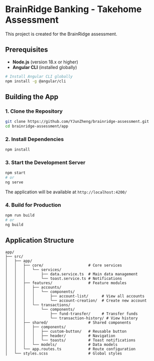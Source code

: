 # BrainRidge Banking - Takehome Assessment

This project is created for the BrainRidge assessment.

## Prerequisites

- **Node.js** (version 18.x or higher)
- **Angular CLI** (installed globally)

```bash
# Install Angular CLI globally
npm install -g @angular/cli
```

## Building the App

### 1. Clone the Repository

```bash
git clone https://github.com/YJunZheng/brainridge-assessment.git
cd brainridge-assessment/app
```

### 2. Install Dependencies

```bash
npm install
```

### 3. Start the Development Server

```bash
npm start
# or
ng serve
```

The application will be available at `http://localhost:4200/`

### 4. Build for Production

```bash
npm run build
# or
ng build
```

## Application Structure

```
app/
├── src/
│   ├── app/
│   │   ├── core/                    # Core services
│   │   │   └── services/
│   │   │       ├── data.service.ts  # Main data management
│   │   │       └── toast.service.ts # Notifications
│   │   ├── features/                # Feature modules
│   │   │   ├── accounts/
│   │   │   │   └── components/
│   │   │   │       ├── account-list/      # View all accounts
│   │   │   │       └── account-creation/  # Create new account
│   │   │   └── transactions/
│   │   │       └── components/
│   │   │           ├── fund-transfer/     # Transfer funds
│   │   │           └── transaction-history/ # View history
│   │   ├── shared/                  # Shared components
│   │   │   ├── components/
│   │   │   │   ├── custom-button/   # Reusable button
│   │   │   │   ├── header/          # Navigation
│   │   │   │   └── toasts/          # Toast notifications
│   │   │   └── models/              # Data models
│   │   └── app.routes.ts            # Route configuration
│   └── styles.scss                  # Global styles
```
